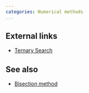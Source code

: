 ```yaml
---
categories: Numerical methods
...
```


## External links
* [Ternary Search](https://e-maxx-eng.appspot.com/num_methods/ternary_search.html)

## See also
* [Bisection method]()